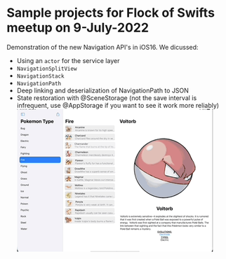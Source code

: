 # Sample projects for Flock of Swifts meetup on 9-July-2022

Demonstration of the new Navigation API's in iOS16.  We dicussed:
  * Using an `actor` for the service layer
  * `NavigationSplitView`
  * `NavigationStack`
  * `NavigationPath`
  * Deep linking and deserialization of NavigationPath to JSON
  * State restoration with @SceneStorage (not the save interval is infrequent, use @AppStorage if you want to see it work more reliably) 
![image](./preview.gif "Preview")
